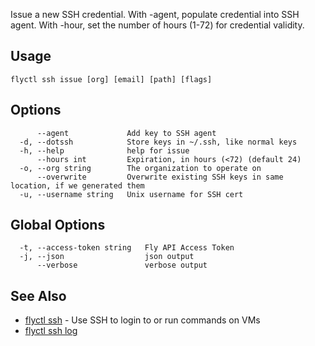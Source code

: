 Issue a new SSH credential. With -agent, populate credential
into SSH agent. With -hour, set the number of hours (1-72) for credential
validity.


## Usage
~~~
flyctl ssh issue [org] [email] [path] [flags]
~~~

## Options

~~~
      --agent             Add key to SSH agent
  -d, --dotssh            Store keys in ~/.ssh, like normal keys
  -h, --help              help for issue
      --hours int         Expiration, in hours (<72) (default 24)
  -o, --org string        The organization to operate on
      --overwrite         Overwrite existing SSH keys in same location, if we generated them
  -u, --username string   Unix username for SSH cert
~~~

## Global Options

~~~
  -t, --access-token string   Fly API Access Token
  -j, --json                  json output
      --verbose               verbose output
~~~

## See Also

* [flyctl ssh](/docs/flyctl/ssh/)	 - Use SSH to login to or run commands on VMs
* [flyctl ssh log](/docs/flyctl/ssh/)

